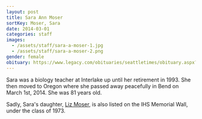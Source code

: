 ```yaml
---
layout: post
title: Sara Ann Moser
sortKey: Moser, Sara
date: 2014-03-01
categories: staff
images:
  - /assets/staff/sara-a-moser-1.jpg
  - /assets/staff/sara-a-moser-2.png
gender: female
obituary: https://www.legacy.com/obituaries/seattletimes/obituary.aspx?n=sara-ann-moser-archibald&pid=170097686
---
```

Sara was a biology teacher at Interlake up until her retirement in 1993. She then moved to Oregon where she passed away peacefully in Bend on March 1st, 2014. She was 81 years old.

Sadly, Sara's daughter, [Liz Moser](https://ihsmemorial.org/class-of-1973/elisabeth-ann-moser/), is also listed on the IHS Memorial Wall, under the class of 1973.